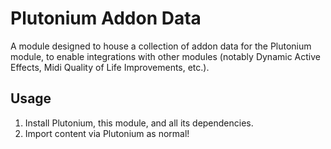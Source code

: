 # Plutonium Addon Data

A module designed to house a collection of addon data for the Plutonium module, to enable integrations with other modules (notably Dynamic Active Effects, Midi Quality of Life Improvements, etc.).

## Usage

1) Install Plutonium, this module, and all its dependencies.
2) Import content via Plutonium as normal!
